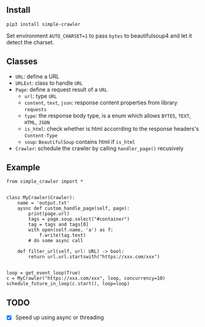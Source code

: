 ## Install

`pip3 install simple-crawler`

Set environment `AUTO_CHARSET=1` to pass `bytes` to beautifulsoup4 and let it detect the charset.

## Classes

* `URL`: define a URL
* `URLExt`: class to handle `URL`
* `Page`: define a request result of a `URL`
    * `url`: type `URL`
    * `content`, `text`, `json`: response content properties from library `requests`
    * `type`: the response body type, is a enum which allows `BYTES`, `TEXT`, `HTML`, `JSON`
    * `is_html`: check whether is html accorrding to the response headers's `Content-Type`
    * `soup`: `BeautifulSoup` contains html if `is_html`
* `Crawler`: schedule the crawler by calling `handler_page()` recusively

## Example

```
from simple_crawler import *


class MyCrawler(Crawler):
    name = 'output.txt'
    aysnc def custom_handle_page(self, page):
        print(page.url)
        tags = page.soup.select("#container")
        tag = tags and tags[0]
        with open(self.name, 'a') as f:
            f.write(tag.text)
        # do some async call

    def filter_url(self, url: URL) -> bool:
        return url.url.startswith("https://xxx.com/xxx")


loop = get_event_loop(True)
c = MyCrawler("https://xxx.com/xxx", loop, concurrency=10)
schedule_future_in_loop(c.start(), loop=loop)
```

## TODO

* [x] Speed up using async or threading
